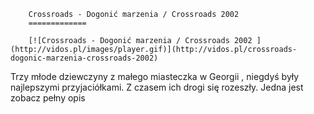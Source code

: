 
        Crossroads - Dogonić marzenia / Crossroads 2002 
        =============
        
        [![Crossroads - Dogonić marzenia / Crossroads 2002 ](http://vidos.pl/images/player.gif)](http://vidos.pl/crossroads-dogonic-marzenia-crossroads-2002)
        
        
 Trzy młode dziewczyny z małego miasteczka w Georgii , niegdyś były najlepszymi przyjaciółkami. Z czasem ich drogi się rozeszły. Jedna jest zobacz pełny opis
    